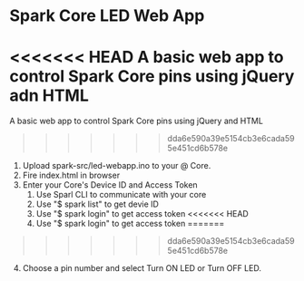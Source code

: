 Spark Core LED Web App
============

<<<<<<< HEAD
A basic web app to control Spark Core pins using jQuery adn HTML
=======
A basic web app to control Spark Core pins using jQuery and HTML
>>>>>>> dda6e590a39e5154cb3e6cada595e451cd6b578e

1. Upload spark-src/led-webapp.ino to your @ Core.
2. Fire index.html in browser
3. Enter your Core's Device ID and Access Token
	1. Use Sparl CLI to communicate with your core
	2. Use "$ spark list" to get devie ID
	3. Use "$ spark login" to get access token
<<<<<<< HEAD
	4. Use "$ spark login" to get access token
=======
>>>>>>> dda6e590a39e5154cb3e6cada595e451cd6b578e
4. Choose a pin number and select Turn ON LED or Turn OFF LED.
